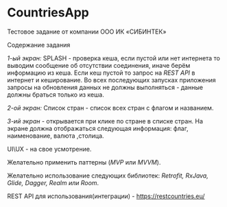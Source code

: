 # CountriesApp

Тестовое задание от компании ООО ИК «СИБИНТЕК»

Содержание задания

*1-ый экран:*
SPLASH - проверка кеша, если пустой или нет интернета то выводим сообщение об отсутствии соединения, иначе берём информацию из кеша. 
Если кеш пустой то запрос на *REST API* в интернет и кеширование.
Во всех последующих запусках приложения запросы на обновления данных не должны выполняться - данные должны браться только из кеша.

*2-ой экран:*
Список стран - список всех стран с флагом и названием.

*3-ий экран* - открывается при клике по стране в списке стран. На экране должна отображаться следующая информация: флаг, наименование, валюта ,столица.

UI\UX - на свое усмотрение.

Желательно применить паттерны (*MVP* или *MVVM*).

Желательно использование следующих библиотек: *Retrofit, RxJava, Glide, Dagger, Realm или Room*.

REST API для использования(интеграции) - https://restcountries.eu/